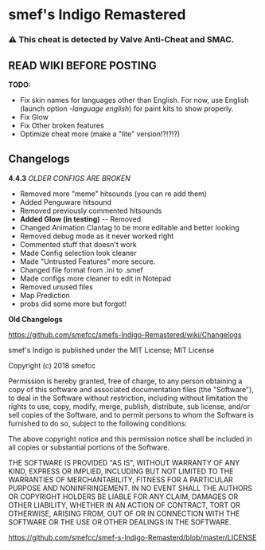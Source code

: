 # smef's Indigo Remastered

### :warning: This cheat is detected by Valve Anti-Cheat and SMAC.



## READ WIKI BEFORE POSTING

**TODO:** 
+ Fix skin names for languages other than English. For now, use English (launch option _-language english_) for paint kits to show properly.
+ Fix Glow
+ Fix Other broken features
+ Optimize cheat more (make a "lite" version!?!?!?)
## Changelogs

**4.4.3** *OLDER CONFIGS ARE BROKEN*
+ Removed more "meme" hitsounds (you can re add them)
+ Added Penguware hitsound
+ Removed previously commented hitsounds
+ **Added Glow (in testing)** -- Removed
+ Changed Animation Clantag to be more editable and better looking
+ Removed debug mode as it never worked right
+ Commented stuff that doesn't work
+ Made Config selection look cleaner
+ Made "Untrusted Features" more secure.
+ Changed file format from .ini to .smef
+ Made configs more cleaner to edit in Notepad
+ Removed unused files
+ Map Prediction
+ probs did some more but forgot!

**Old Changelogs**

https://github.com/smefcc/smefs-Indigo-Remastered/wiki/Changelogs

smef's Indigo is published under the MIT License;
MIT License

Copyright (c) 2018 smefcc

Permission is hereby granted, free of charge, to any person obtaining a copy
of this software and associated documentation files (the "Software"), to deal
in the Software without restriction, including without limitation the rights
to use, copy, modify, merge, publish, distribute, sub license, and/or sell
copies of the Software, and to permit persons to whom the Software is
furnished to do so, subject to the following conditions:

The above copyright notice and this permission notice shall be included in all
copies or substantial portions of the Software.

THE SOFTWARE IS PROVIDED "AS IS", WITHOUT WARRANTY OF ANY KIND, EXPRESS OR
IMPLIED, INCLUDING BUT NOT LIMITED TO THE WARRANTIES OF MERCHANTABILITY,
FITNESS FOR A PARTICULAR PURPOSE AND NONINFRINGEMENT. IN NO EVENT SHALL THE
AUTHORS OR COPYRIGHT HOLDERS BE LIABLE FOR ANY CLAIM, DAMAGES OR OTHER
LIABILITY, WHETHER IN AN ACTION OF CONTRACT, TORT OR OTHERWISE, ARISING FROM,
OUT OF OR IN CONNECTION WITH THE SOFTWARE OR THE USE OR OTHER DEALINGS IN THE
SOFTWARE.

https://github.com/smefcc/smef-s-Indigo-Remasterd/blob/master/LICENSE
